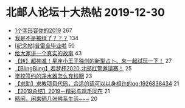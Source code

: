 # 北邮人论坛十大热帖 2019-12-30

- [1个字形容你的2019](https://bbs.byr.cn/article/Talking/6175439) 267
- [我是不是被绿了？？？](https://bbs.byr.cn/article/Feeling/3135250) 134
- [[纪念帖]普雷全毕业啦](https://bbs.byr.cn/article/BUPTDNF/49387) 50
- [给大家讲一个真实的故事](https://bbs.byr.cn/article/Joke/729171) 43
- [【转】超神准！星座小王子独创的新型占卜、來一起試玩一下！](https://bbs.byr.cn/article/Constellations/326533) 27
- [【BlingBling】若梦杯2020 北邮红警邀请赛！](https://bbs.byr.cn/article/PCGame/132235) 25
- [学校签约的净水器怎么充钱啊](https://bbs.byr.cn/article/Health/220415) 23
- [【求助】求教项目代码，合适的话可以以身相许的qq:1926838434](https://bbs.byr.cn/article/Friends/1948882) 21
- [【2019总结】2019－精彩与鸡毛同在](https://bbs.byr.cn/article/WorkLife/1137749) 21
- [晒闲，闲来晒几张佛系生活~~~](https://bbs.byr.cn/article/Picture/3253273) 20


